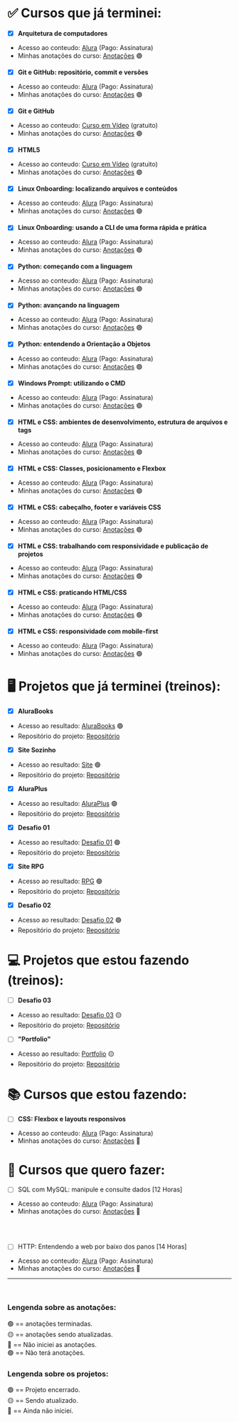 # :white_check_mark: Cursos que já terminei:

- [x] **Arquitetura de computadores**
  
* Acesso ao conteudo: [Alura](https://cursos.alura.com.br/course/arquitetura-computadores-funcionamento-programa) (Pago: Assinatura)
* Minhas anotações do curso: [Anotações](https://github.com/BrunoHeA/Estudos) 🟣
  
- [x] **Git e GitHub: repositório, commit e versões**
* Acesso ao conteudo: [Alura](https://cursos.alura.com.br/course/git-github-repositorio-commit-versoes) (Pago: Assinatura)
* Minhas anotações do curso: [Anotações](https://github.com/BrunoHeA/Estudos) 🟣
  
- [x] **Git e GitHub**
* Acesso ao conteudo: [Curso em Vídeo](https://www.cursoemvideo.com/curso/curso-de-git-e-github/) (gratuito)
* Minhas anotações do curso: [Anotações](https://github.com/BrunoHeA/Estudos) 🟣

- [x] **HTML5** 
* Acesso ao conteudo: [Curso em Vídeo](https://www.cursoemvideo.com/curso/html5/) (gratuito)
* Minhas anotações do curso: [Anotações](https://github.com/BrunoHeA/Estudos) 🟣
  
- [x] **Linux Onboarding: localizando arquivos e conteúdos** 
* Acesso ao conteudo: [Alura](https://cursos.alura.com.br/course/linux-onboarding-arquivos-conteudos) (Pago: Assinatura)
* Minhas anotações do curso: [Anotações](https://github.com/BrunoHeA/Estudos) 🟣
  
- [x] **Linux Onboarding: usando a CLI de uma forma rápida e prática**
* Acesso ao conteudo: [Alura](https://cursos.alura.com.br/course/linux-onboarding-utilizar-cli-forma-rapida-pratica) (Pago: Assinatura)
* Minhas anotações do curso: [Anotações](https://github.com/BrunoHeA/Estudos) 🟣

- [x] **Python: começando com a linguagem** 
* Acesso ao conteudo: [Alura](https://cursos.alura.com.br/course/python-introducao-a-linguagem) (Pago: Assinatura)
* Minhas anotações do curso: [Anotações](https://github.com/BrunoHeA/Estudos) 🟣
  
- [x] **Python: avançando na linguagem**
* Acesso ao conteudo: [Alura](https://cursos.alura.com.br/course/python-3-avancando-na-linguagem) (Pago: Assinatura)
* Minhas anotações do curso: [Anotações](https://github.com/BrunoHeA/Estudos) 🟣

- [x] **Python: entendendo a Orientação a Objetos**
* Acesso ao conteudo: [Alura](https://cursos.alura.com.br/course/python-3-intro-orientacao-objetos) (Pago: Assinatura)
* Minhas anotações do curso: [Anotações](https://github.com/BrunoHeA/Estudos) 🟣

- [x] **Windows Prompt: utilizando o CMD**
* Acesso ao conteudo: [Alura](https://cursos.alura.com.br/course/windows-prompt-utilizando-cmd) (Pago: Assinatura)
* Minhas anotações do curso: [Anotações](https://github.com/BrunoHeA/Estudos) 🟣

- [x] **HTML e CSS: ambientes de desenvolvimento, estrutura de arquivos e tags**
* Acesso ao conteudo: [Alura](https://cursos.alura.com.br/course/html-css-ambiente-arquivos-tags) (Pago: Assinatura)
* Minhas anotações do curso: [Anotações](https://github.com/BrunoHeA/Estudos) 🟣

- [x] **HTML e CSS: Classes, posicionamento e Flexbox**
* Acesso ao conteudo: [Alura](https://cursos.alura.com.br/course/html-css-classes-posicionamento-flexbox) (Pago: Assinatura)
* Minhas anotações do curso: [Anotações](https://github.com/BrunoHeA/Estudos/blob/main/Alura/HTML%20e%20CSS%20Classes%2C%20posicionamento%20e%20Flexbox/anotacoes.md) 🟢

- [x] **HTML e CSS: cabeçalho, footer e variáveis CSS**
* Acesso ao conteudo: [Alura](https://cursos.alura.com.br/course/html-css-cabecalho-footer-variaveis-css) (Pago: Assinatura)
* Minhas anotações do curso: [Anotações](https://github.com/BrunoHeA/Estudos/blob/main/Alura/HTML%20e%20CSS%20cabe%C3%A7alho%2C%20footer%20e%20vari%C3%A1veis%20CSS/anotacoes.md) 🟢

- [x] **HTML e CSS: trabalhando com responsividade e publicação de projetos**
* Acesso ao conteudo: [Alura](https://cursos.alura.com.br/course/html-css-responsividade-publicacao-projetos) (Pago: Assinatura)
* Minhas anotações do curso: [Anotações](https://github.com/BrunoHeA/Estudos/blob/main/Alura/HTML%20e%20CSS%20trabalhando%20com%20responsividade%20e%20publica%C3%A7%C3%A3o%20de%20projetos/anotacoes.md) 🟢

- [x] **HTML e CSS: praticando HTML/CSS**
* Acesso ao conteudo: [Alura](https://cursos.alura.com.br/course/html-css-praticando-html-css) (Pago: Assinatura)
* Minhas anotações do curso: [Anotações](https://github.com/BrunoHeA/Estudos/blob/main/Alura/HTML%20e%20CSS%20praticando%20HTML/anotacoes.md) 🟢

- [x] **HTML e CSS: responsividade com mobile-first**
* Acesso ao conteudo: [Alura](https://cursos.alura.com.br/course/html-css-responsividade-mobile-first) (Pago: Assinatura)
* Minhas anotações do curso: [Anotações](https://github.com/BrunoHeA/Estudos/blob/main/Alura/HTML%20e%20CSS%20responsividade%20com%20mobile-first/anotacoes.md) 🟢

# 🖥️ Projetos que já terminei (treinos):

- [x] **AluraBooks**
* Acesso ao resultado: [AluraBooks](https://projeto-alurabooks-pink.vercel.app/#) 🟢
* Repositório do projeto: [Repositório](https://github.com/BrunoHeA/projeto-alurabooks)

- [x] **Site Sozinho**
* Acesso ao resultado: [Site](https://projeto-solo-three.vercel.app) 🟢
* Repositório do projeto: [Repositório](https://github.com/BrunoHeA/Projeto-Solo)

- [x] **AluraPlus**
* Acesso ao resultado: [AluraPlus](https://projeto-html-e-css-01.vercel.app) 🟢
* Repositório do projeto: [Repositório](https://github.com/BrunoHeA/Projeto-HTML-e-CSS-01)

- [x] **Desafio 01**
* Acesso ao resultado: [Desafio 01](https://desafio01-chi.vercel.app) 🟢
* Repositório do projeto: [Repositório](https://github.com/BrunoHeA/Desafio01)

- [x] **Site RPG**
* Acesso ao resultado: [RPG](https://etcetera-ten.vercel.app) 🟢
* Repositório do projeto: [Repositório](https://github.com/BrunoHeA/Site-RPG)

- [x] **Desafio 02**
* Acesso ao resultado: [Desafio 02](https://desafio02-lyart.vercel.app) 🟢
* Repositório do projeto: [Repositório](https://github.com/BrunoHeA/Desafio02)

# 💻 Projetos que estou fazendo (treinos):

- [ ] **Desafio 03**
* Acesso ao resultado: [Desafio 03]() 🟡
* Repositório do projeto: [Repositório](https://github.com/BrunoHeA/Desafio03)

- [ ] **"Portfolio"**
* Acesso ao resultado: [Portfolio](https://html-e-css-alura.vercel.app/index.html) 🟡
* Repositório do projeto: [Repositório](https://github.com/BrunoHeA/HTML-e-CSS-Alura)
  
# 📚 Cursos que estou fazendo:

- [ ] **CSS: Flexbox e layouts responsivos**
* Acesso ao conteudo: [Alura](https://cursos.alura.com.br/course/css-flexbox-layouts-responsivos) (Pago: Assinatura)
* Minhas anotações do curso: [Anotações]() 🔴

# 📅 Cursos que quero fazer:

- [ ] SQL com MySQL: manipule e consulte dados [12 Horas]
* Acesso ao conteudo: [Alura](https://cursos.alura.com.br/course/mysql-manipule-dados-com-sql?preRequirementFrom=pentest-explorando-vulnerabilidades-aplicacoes-web) (Pago: Assinatura)
* Minhas anotações do curso: [Anotações](https://github.com/BrunoHeA/Estudos) 🔴
<br>
<br>

- [ ] HTTP: Entendendo a web por baixo dos panos [14 Horas]
* Acesso ao conteudo: [Alura](https://cursos.alura.com.br/course/http-fundamentos?preRequirementFrom=pentest-explorando-vulnerabilidades-aplicacoes-web) (Pago: Assinatura)
* Minhas anotações do curso: [Anotações](https://github.com/BrunoHeA/Estudos) 🔴

---
<br>

### **Lengenda sobre as anotações:**<br>

🟢 == anotações terminadas.<br>
🟡 == anotações sendo atualizadas.<br>
🔴 == Não iniciei as anotações.<br>
🟣 == Não terá anotações. <br>

### **Lengenda sobre os projetos:**<br>

🟢 == Projeto encerrado.<br>
🟡 == Sendo atualizado.<br>
🔴 == Ainda não iniciei.<br>